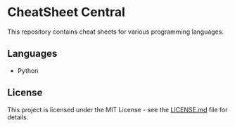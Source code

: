 # CheatSheet Central

This repository contains cheat sheets for various programming languages.

## Languages

- Python



## License

This project is licensed under the MIT License - see the [LICENSE.md](LICENSE.md) file for details. 
